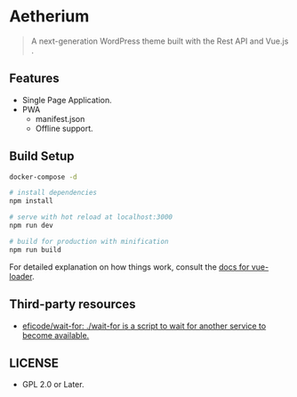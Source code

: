 # Aetherium

> A next-generation WordPress theme built with the Rest API and Vue.js .

## Features

* Single Page Application.
* PWA
	* manifest.json
	* Offline support.

## Build Setup

```bash
docker-compose -d
```

``` bash
# install dependencies
npm install

# serve with hot reload at localhost:3000
npm run dev

# build for production with minification
npm run build
```

For detailed explanation on how things work, consult the [docs for vue-loader](http://vuejs.github.io/vue-loader).


## Third-party resources

* [eficode/wait-for: ./wait-for is a script to wait for another service to become available.](https://github.com/eficode/wait-for)

## LICENSE

* GPL 2.0 or Later.
